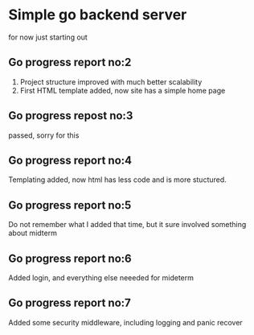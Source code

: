 # Simple go backend server

for now just starting out

## Go progress report no:2

1) Project structure improved with much better scalability
2) First HTML template added, now site has a simple home page

## Go progress repost no:3

passed, sorry for this

## Go progress report no:4

Templating added, now html has less code and is more stuctured.

## Go progress report no:5

Do not remember what I added that time, but it sure involved something about midterm

## Go progress report no:6

Added login, and everything else neeeded for mideterm

## Go progress report no:7

Added some security middleware, including logging and panic recover
